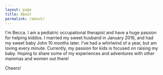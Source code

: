 ```yaml
---
layout: page
title: About
permalink: /about/
---
```


I'm Becca. I am a pediatric occupational therapist and have a huge passion for helping kiddos. I married my sweet husband in January 2016, and had my sweet baby John 10 months later. I've had a whirlwind of a year, but am loving every minute. Currently, my passion for kids is focused on raising my baby. Hoping to share some of my experiences and adventures with other mammas and women out there! 

Cheers!
